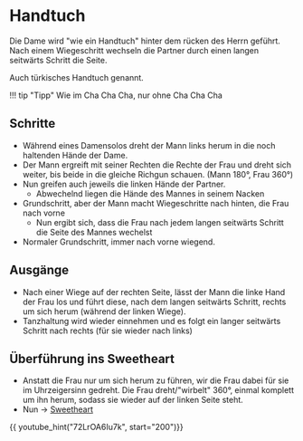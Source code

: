 
# Handtuch

Die Dame wird "wie ein Handtuch" hinter dem rücken des Herrn geführt. Nach einem Wiegeschritt wechseln die Partner durch einen langen seitwärts Schritt die Seite.

Auch türkisches Handtuch genannt.

!!! tip "Tipp"
    Wie im Cha Cha Cha, nur ohne Cha Cha Cha

## Schritte

- Während eines Damensolos dreht der Mann links herum in die noch haltenden Hände der Dame.
- Der Mann ergreift mit seiner Rechten die Rechte der Frau und dreht sich weiter, bis beide in die gleiche Richgun schauen. (Mann 180°, Frau 360°)
- Nun greifen auch jeweils die linken Hände der Partner.
    - Abwechelnd liegen die Hände des Mannes in seinem Nacken
- Grundschritt, aber der Mann macht Wiegeschritte nach hinten, die Frau nach vorne
    - Nun ergibt sich, dass die Frau nach jedem langen seitwärts Schritt die Seite des Mannes wechelst
- Normaler Grundschritt, immer nach vorne wiegend.

## Ausgänge

- Nach einer Wiege auf der rechten Seite, lässt der Mann die linke Hand der Frau los und führt diese, nach dem langen seitwärts Schritt, rechts um sich herum (während der linken Wiege).
- Tanzhaltung wird wieder einnehmen und es folgt ein langer seitwärts Schritt nach rechts (für sie wieder nach links)

## Überführung ins Sweetheart

- Anstatt die Frau nur um sich herum zu führen, wir die Frau dabei für sie im Uhrzeigersinn gedreht. Die Frau dreht/"wirbelt" 360°, einmal komplett um ihn herum, sodass sie wieder auf der linken Seite steht.
- Nun -> [Sweetheart](Sweetheart.md)

{{ youtube_hint("72LrOA6Iu7k", start="200")}}

